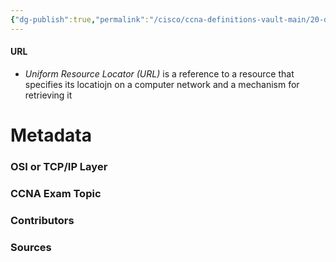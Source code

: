 ```yaml
---
{"dg-publish":true,"permalink":"/cisco/ccna-definitions-vault-main/20-definitions/url/","tags":["defs_ccna"]}
---
```


#### URL
- *Uniform Resource Locator (URL)* is a reference to a resource that specifies its locatiojn on a computer network and a mechanism for retrieving it






# Metadata
### OSI or TCP/IP Layer

### CCNA Exam Topic

### Contributors

### Sources
